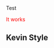 <link href="http://kevinburke.bitbucket.org/markdowncss/markdown.css" rel="stylesheet"></link>
<style>
	p {
	  color: red;
	}
</style>
Test
 <p style="color: red;">It works</p>
 <h2>Kevin Style</h2>
